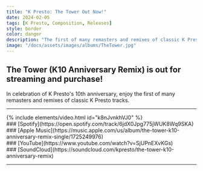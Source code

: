 ```yaml
---
title: "K Presto: The Tower Out Now!"
date: 2024-02-05
tags: [K Presto, Composition, Releases]
style: border
color: danger
description: "The first of many remasters and remixes of classic K Presto tracks. "
image: "/docs/assets/images/albums/TheTower.jpg"
---
```


## The Tower (K10 Anniversary Remix) is out for streaming and purchase!

In celebration of K Presto's 10th annive​rsary, enjoy the first of many remasters and remixes of classic K Presto tracks. 

<hr>
{% include elements/video.html id="k8nJvnkhVJ0" %}

<div class="row" markdown="1">
<div class="col" markdown="1">
### [Spotify](https://open.spotify.com/track/6jdX0Jpg775jWUK8Wq9SKA)
</div>

<div class="col" markdown="1">
### [Apple Music](https://music.apple.com/us/album/the-tower-k10-anniversary-remix-single/1725249976)
</div>

<div class="col" markdown="1">
### [YouTube](https://www.youtube.com/watch?v=SjUPnEXvKGs)
</div>

<div class="col" markdown="1">
### [SoundCloud](https://soundcloud.com/kpresto/the-tower-k10-anniversary-remix)
</div>

</div>
<hr>